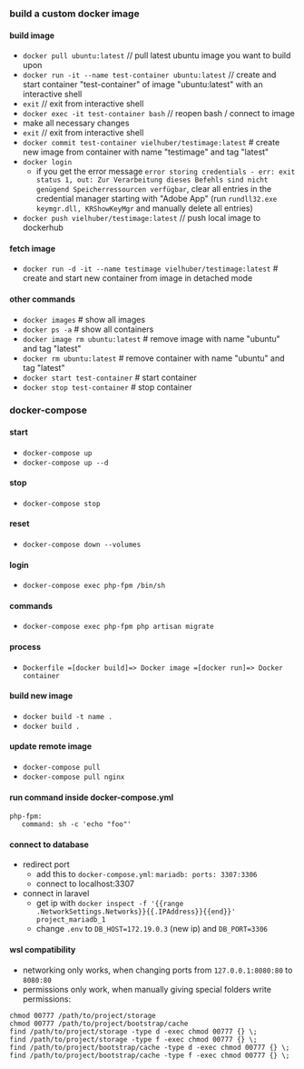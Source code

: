 ### build a custom docker image

#### build image

- `docker pull ubuntu:latest` // pull latest ubuntu image you want to build upon
- `docker run -it --name test-container ubuntu:latest` // create and start container "test-container" of image "ubuntu:latest" with an interactive shell
- `exit` // exit from interactive shell
- `docker exec -it test-container bash` // reopen bash / connect to image
- make all necessary changes
- `exit` // exit from interactive shell
- `docker commit test-container vielhuber/testimage:latest` # create new image from container with name "testimage" and tag "latest"
- `docker login`
  - if you get the error message `error storing credentials - err: exit status 1, out: Zur Verarbeitung dieses Befehls sind nicht genügend Speicherressourcen verfügbar`, clear all entries in the credential manager starting with "Adobe App" (run `rundll32.exe keymgr.dll, KRShowKeyMgr` and manually delete all entries)
- `docker push vielhuber/testimage:latest` // push local image to dockerhub

#### fetch image

- `docker run -d -it --name testimage vielhuber/testimage:latest` # create and start new container from image in detached mode

#### other commands

- `docker images` # show all images
- `docker ps -a` # show all containers
- `docker image rm ubuntu:latest` # remove image with name "ubuntu" and tag "latest"
- `docker rm ubuntu:latest` # remove container with name "ubuntu" and tag "latest"
- `docker start test-container` # start container
- `docker stop test-container` # stop container

### docker-compose

#### start
- ```docker-compose up```
- ```docker-compose up --d```

#### stop
- ```docker-compose stop```

#### reset
- ```docker-compose down --volumes```

#### login
- ```docker-compose exec php-fpm /bin/sh```

#### commands
- ```docker-compose exec php-fpm php artisan migrate```

#### process
- ```Dockerfile =[docker build]=> Docker image =[docker run]=> Docker container```

#### build new image
- ```docker build -t name .```
- ```docker build .```

#### update remote image
- ```docker-compose pull```
- ```docker-compose pull nginx```

#### run command inside docker-compose.yml
 ```
php-fpm:
	command: sh -c 'echo "foo"'
```

#### connect to database
- redirect port
  - add this to ```docker-compose.yml```: ```mariadb: ports: 3307:3306```
  - connect to localhost:3307
- connect in laravel
  - get ip with ```docker inspect -f '{{range .NetworkSettings.Networks}}{{.IPAddress}}{{end}}' project_mariadb_1```
  - change ```.env``` to ```DB_HOST=172.19.0.3``` (new ip) and ```DB_PORT=3306```

#### wsl compatibility
- networking only works, when changing ports from ```127.0.0.1:8080:80``` to ```8080:80```
- permissions only work, when manually giving special folders write permissions:
```
chmod 00777 /path/to/project/storage
chmod 00777 /path/to/project/bootstrap/cache 
find /path/to/project/storage -type d -exec chmod 00777 {} \;
find /path/to/project/storage -type f -exec chmod 00777 {} \;
find /path/to/project/bootstrap/cache -type d -exec chmod 00777 {} \;
find /path/to/project/bootstrap/cache -type f -exec chmod 00777 {} \;
```
